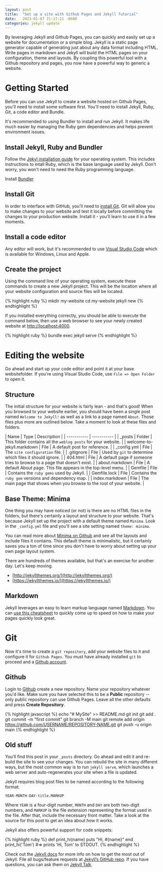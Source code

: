 ```yaml
---
layout: post
title:  "Set up a site with Github Pages and Jekyll Tutorial"
date:   2023-01-07 21:17:21 -0600
categories: jekyll update
---
```

By leveraging Jekyll and Github Pages, you can quickly and easily set up a website for documentation or a simple blog. Jekyll is a static page generator capable of generating just about any data format including HTML. Write pages in markdown and Jekyll will build the HTML pages on your configuration, theme and layouts. By coupling this powerful tool with a Github repository and pages, you now have a powerful way to generic a website.

# Getting Started
Before you can use Jekyll to create a website hosted on Github Pages, you'll need to install some software first. You'll need to install Jekyll, Ruby, Git, a code editor and Bundle. 

It's recommended to using Bundler to install and run Jekyll. It makes life much easier by managing the Ruby gem dependencies and helps prevent environment issues. 

## Install Jekyll, Ruby and Bundler
Follow the [Jekyl installation guide](https://jekyllrb.com/docs/installation/) for your operating system. This includes instructions to intall Ruby, which is the base language used by Jekyll. Don't worry, you won't need to need the Ruby programming language.

Install [Bundler](https://bundler.io/)

## Install Git
In order to interface with GitHub, you'll need to [install Git](https://git-scm.com/book/en/v2/Getting-Started-Installing-Git). Git will allow you to make changes to your website and test it locally before committing the changes to your production website. Install it - you'll learn to use it in a few moments.

## Install a code editor
Any editor will work, but it's recommended to use [Visual Studio Code](https://code.visualstudio.com/download) which is available for Windows, Linux and Apple.


## Create the project
Using the command line of your operating system, execute these commands to create a new Jekyll project. This will be the location where all your website configuration and source files will be located. 

{% highlight ruby %}
mkdir my-website
cd my-website
jekyll new
{% endhighlight %}

If you installed everything correctly, you should be able to execute the command below, then use a web browser to see your newly created website at [http://localhost:4000](http://localhost:4000).

{% highlight ruby %}
bundle exec jekyll serve
{% endhighlight %}

# Editing the website
Go ahead and start up your code editor and point it at your base websitefolder. If you're using Visual Studio Code, use `File => Open Folder` to open it. 

## Structure
The initial structure for your website is fairly lean - and that's good! When you browsed to your website earlier, you should have been a single post named `Welcome to Jekyll!` as well as a link to a page named `About`. Those files plus more are outlined below. Take a moment to look at these files and folders.

| Name | Type | Description |
| ----------- | ----------- |
| _posts | Folder | This folder contains all the `weblog posts` for your website. |
| welcome-to-jekyll.markdown | File | A default post for reference. |
| _config.yml | File | The `site configuration` file. |
| .gitignore | File | Used by `git` to determine which files it should ignore. |
| 404.html | File | A default page if someone tries to browse to a page that doesn't exist. |
| about.markdown | File | A default About page. This file appears in the top-level menu. |
| Gemfile | File | Contains the `ruby gems` used by Jekyll. |
| Gemfile.lock | File | Contains the `ruby gem` versions and dependency map. |
| index.markdown | File | The main page that shows when you browse to the root of your website. |

## Base Theme: Minima
One thing you may have noticed (or not) is there are no HTML files in the folders, but there's certainly a layout and structure to your website. That's because Jekyll set up the project with a default theme named `Minima`. Look in the `_config.yml` file and you'll see a site setting named `theme: minima`. 

You can read more about [Minima on Github](https://github.com/jekyll/minima) and see all the layouts and include files it contains. This default theme is minimalistic, but it certainly saves you a ton of time since you don't have to worry about setting up your own page layout system.

There are hundreds of themes available, but that's an exercise for another day. Let's keep moving. 
- [http://jekyllthemes.org/](http://jekyllthemes.org/)
- [https://jekyllthemes.io/](https://jekyllthemes.io/)


## Markdown
Jekyll leverages an easy to learn markup language named [Markdown](https://www.markdownguide.org/). You can [use this cheatsheet](https://www.markdownguide.org/cheat-sheet/) to quickly come up to speed on how to make your pages quickly look great.

# Git
Now it's time to create a `git repository`, add your website files to it and configure it for `Github Pages`. You must have already installed `git` to proceed and a [Github account](https://github.com/). 

## Github
Login to [Github](https://github.com/) create a new repository. Name your repository whatever you'd like. Make sure you have selected this to be a **Public** repository -- only public repository can use Github Pages. Leave all the other defaults and press **Create Repository**.

{% highlight javascript %}
echo "# MySite" >> README.md
git init
git add .
git commit -m "first commit"
git branch -M main
git remote add origin https://github.com/USERNAME/REPOSITORY-NAME.git
git push -u origin main
{% endhighlight %}

## Old stuff
You’ll find this post in your `_posts` directory. Go ahead and edit it and re-build the site to see your changes. You can rebuild the site in many different ways, but the most common way is to run `jekyll serve`, which launches a web server and auto-regenerates your site when a file is updated. 

Jekyll requires blog post files to be named according to the following format:

`YEAR-MONTH-DAY-title.MARKUP`

Where `YEAR` is a four-digit number, `MONTH` and `DAY` are both two-digit numbers, and `MARKUP` is the file extension representing the format used in the file. After that, include the necessary front matter. Take a look at the source for this post to get an idea about how it works.

Jekyll also offers powerful support for code snippets:

{% highlight ruby %}
def print_hi(name)
  puts "Hi, #{name}"
end
print_hi('Tom')
#=> prints 'Hi, Tom' to STDOUT.
{% endhighlight %}

Check out the [Jekyll docs][jekyll-docs] for more info on how to get the most out of Jekyll. File all bugs/feature requests at [Jekyll’s GitHub repo][jekyll-gh]. If you have questions, you can ask them on [Jekyll Talk][jekyll-talk].

[jekyll-docs]: https://jekyllrb.com/docs/home
[jekyll-gh]:   https://github.com/jekyll/jekyll
[jekyll-talk]: https://talk.jekyllrb.com/
